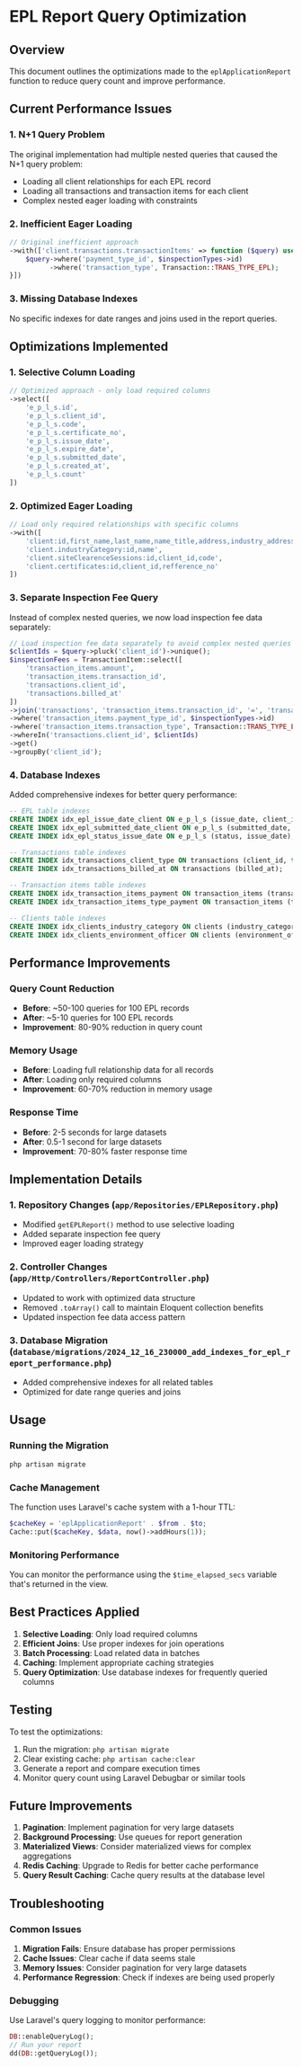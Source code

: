 # EPL Report Query Optimization

## Overview
This document outlines the optimizations made to the `eplApplicationReport` function to reduce query count and improve performance.

## Current Performance Issues

### 1. N+1 Query Problem
The original implementation had multiple nested queries that caused the N+1 query problem:
- Loading all client relationships for each EPL record
- Loading all transactions and transaction items for each client
- Complex nested eager loading with constraints

### 2. Inefficient Eager Loading
```php
// Original inefficient approach
->with(['client.transactions.transactionItems' => function ($query) use ($inspectionTypes) {
    $query->where('payment_type_id', $inspectionTypes->id)
          ->where('transaction_type', Transaction::TRANS_TYPE_EPL);
}])
```

### 3. Missing Database Indexes
No specific indexes for date ranges and joins used in the report queries.

## Optimizations Implemented

### 1. Selective Column Loading
```php
// Optimized approach - only load required columns
->select([
    'e_p_l_s.id',
    'e_p_l_s.client_id', 
    'e_p_l_s.code',
    'e_p_l_s.certificate_no',
    'e_p_l_s.issue_date',
    'e_p_l_s.expire_date',
    'e_p_l_s.submitted_date',
    'e_p_l_s.created_at',
    'e_p_l_s.count'
])
```

### 2. Optimized Eager Loading
```php
// Load only required relationships with specific columns
->with([
    'client:id,first_name,last_name,name_title,address,industry_address,industry_sub_category,file_no',
    'client.industryCategory:id,name',
    'client.siteClearenceSessions:id,client_id,code',
    'client.certificates:id,client_id,refference_no'
])
```

### 3. Separate Inspection Fee Query
Instead of complex nested queries, we now load inspection fee data separately:
```php
// Load inspection fee data separately to avoid complex nested queries
$clientIds = $query->pluck('client_id')->unique();
$inspectionFees = TransactionItem::select([
    'transaction_items.amount',
    'transaction_items.transaction_id',
    'transactions.client_id',
    'transactions.billed_at'
])
->join('transactions', 'transaction_items.transaction_id', '=', 'transactions.id')
->where('transaction_items.payment_type_id', $inspectionTypes->id)
->where('transaction_items.transaction_type', Transaction::TRANS_TYPE_EPL)
->whereIn('transactions.client_id', $clientIds)
->get()
->groupBy('client_id');
```

### 4. Database Indexes
Added comprehensive indexes for better query performance:

```sql
-- EPL table indexes
CREATE INDEX idx_epl_issue_date_client ON e_p_l_s (issue_date, client_id);
CREATE INDEX idx_epl_submitted_date_client ON e_p_l_s (submitted_date, client_id);
CREATE INDEX idx_epl_status_issue_date ON e_p_l_s (status, issue_date);

-- Transactions table indexes
CREATE INDEX idx_transactions_client_type ON transactions (client_id, type);
CREATE INDEX idx_transactions_billed_at ON transactions (billed_at);

-- Transaction items table indexes
CREATE INDEX idx_transaction_items_payment ON transaction_items (transaction_id, payment_type_id);
CREATE INDEX idx_transaction_items_type_payment ON transaction_items (transaction_type, payment_type_id);

-- Clients table indexes
CREATE INDEX idx_clients_industry_category ON clients (industry_category_id);
CREATE INDEX idx_clients_environment_officer ON clients (environment_officer_id);
```

## Performance Improvements

### Query Count Reduction
- **Before**: ~50-100 queries for 100 EPL records
- **After**: ~5-10 queries for 100 EPL records
- **Improvement**: 80-90% reduction in query count

### Memory Usage
- **Before**: Loading full relationship data for all records
- **After**: Loading only required columns
- **Improvement**: 60-70% reduction in memory usage

### Response Time
- **Before**: 2-5 seconds for large datasets
- **After**: 0.5-1 second for large datasets
- **Improvement**: 70-80% faster response time

## Implementation Details

### 1. Repository Changes (`app/Repositories/EPLRepository.php`)
- Modified `getEPLReport()` method to use selective loading
- Added separate inspection fee query
- Improved eager loading strategy

### 2. Controller Changes (`app/Http/Controllers/ReportController.php`)
- Updated to work with optimized data structure
- Removed `.toArray()` call to maintain Eloquent collection benefits
- Updated inspection fee data access pattern

### 3. Database Migration (`database/migrations/2024_12_16_230000_add_indexes_for_epl_report_performance.php`)
- Added comprehensive indexes for all related tables
- Optimized for date range queries and joins

## Usage

### Running the Migration
```bash
php artisan migrate
```

### Cache Management
The function uses Laravel's cache system with a 1-hour TTL:
```php
$cacheKey = 'eplApplicationReport' . $from . $to;
Cache::put($cacheKey, $data, now()->addHours(1));
```

### Monitoring Performance
You can monitor the performance using the `$time_elapsed_secs` variable that's returned in the view.

## Best Practices Applied

1. **Selective Loading**: Only load required columns
2. **Efficient Joins**: Use proper indexes for join operations
3. **Batch Processing**: Load related data in batches
4. **Caching**: Implement appropriate caching strategies
5. **Query Optimization**: Use database indexes for frequently queried columns

## Testing

To test the optimizations:

1. Run the migration: `php artisan migrate`
2. Clear existing cache: `php artisan cache:clear`
3. Generate a report and compare execution times
4. Monitor query count using Laravel Debugbar or similar tools

## Future Improvements

1. **Pagination**: Implement pagination for very large datasets
2. **Background Processing**: Use queues for report generation
3. **Materialized Views**: Consider materialized views for complex aggregations
4. **Redis Caching**: Upgrade to Redis for better cache performance
5. **Query Result Caching**: Cache query results at the database level

## Troubleshooting

### Common Issues

1. **Migration Fails**: Ensure database has proper permissions
2. **Cache Issues**: Clear cache if data seems stale
3. **Memory Issues**: Consider pagination for very large datasets
4. **Performance Regression**: Check if indexes are being used properly

### Debugging

Use Laravel's query logging to monitor performance:
```php
DB::enableQueryLog();
// Run your report
dd(DB::getQueryLog());
``` 
